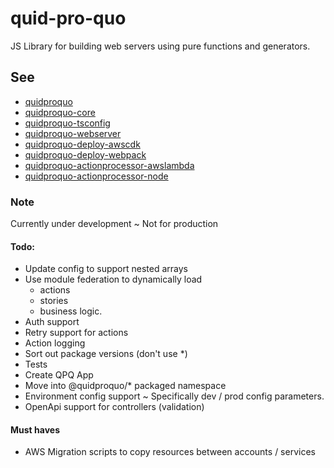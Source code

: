 # quid-pro-quo

JS Library for building web servers using pure functions and generators.

## See

- [quidproquo](https://www.npmjs.com/package/quidproquo)
- [quidproquo-core](https://www.npmjs.com/package/quidproquo-core)
- [quidproquo-tsconfig](https://www.npmjs.com/package/quidproquo-tsconfig)
- [quidproquo-webserver](https://www.npmjs.com/package/quidproquo-webserver)
- [quidproquo-deploy-awscdk](https://www.npmjs.com/package/quidproquo-deploy-awscdk)
- [quidproquo-deploy-webpack](https://www.npmjs.com/package/quidproquo-deploy-webpack)
- [quidproquo-actionprocessor-awslambda](https://www.npmjs.com/package/quidproquo-actionprocessor-awslambda)
- [quidproquo-actionprocessor-node](https://www.npmjs.com/package/quidproquo-actionprocessor-node)

### Note

Currently under development ~ Not for production

#### Todo:

- Update config to support nested arrays
- Use module federation to dynamically load
  - actions
  - stories
  - business logic.
- Auth support
- Retry support for actions
- Action logging
- Sort out package versions (don't use \*)
- Tests
- Create QPQ App
- Move into @quidproquo/\* packaged namespace
- Environment config support ~ Specifically dev / prod config parameters.
- OpenApi support for controllers (validation)

#### Must haves

- AWS Migration scripts to copy resources between accounts / services
